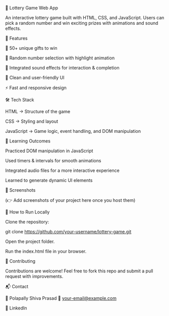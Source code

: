 🎰 Lottery Game Web App

An interactive lottery game built with HTML, CSS, and JavaScript.
Users can pick a random number and win exciting prizes with animations and sound effects.

🚀 Features

🎁 50+ unique gifts to win

🔄 Random number selection with highlight animation

🎵 Integrated sound effects for interaction & completion

📱 Clean and user-friendly UI

⚡ Fast and responsive design

🛠️ Tech Stack

HTML → Structure of the game

CSS → Styling and layout

JavaScript → Game logic, event handling, and DOM manipulation

🎯 Learning Outcomes

Practiced DOM manipulation in JavaScript

Used timers & intervals for smooth animations

Integrated audio files for a more interactive experience

Learned to generate dynamic UI elements

📸 Screenshots

(👉 Add screenshots of your project here once you host them)

📝 How to Run Locally

Clone the repository:

git clone https://github.com/your-username/lottery-game.git


Open the project folder.

Run the index.html file in your browser.

🤝 Contributing

Contributions are welcome! Feel free to fork this repo and submit a pull request with improvements.

📬 Contact

👤 Polapally Shiva Prasad
📧 your-email@example.com

🔗 LinkedIn
